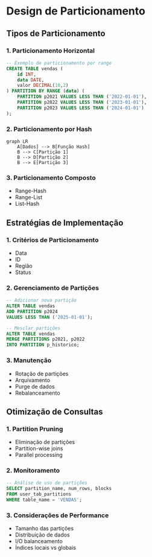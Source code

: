 # Design de Particionamento

## Tipos de Particionamento

### 1. Particionamento Horizontal
```sql
-- Exemplo de particionamento por range
CREATE TABLE vendas (
    id INT,
    data DATE,
    valor DECIMAL(10,2)
) PARTITION BY RANGE (data) (
    PARTITION p2021 VALUES LESS THAN ('2022-01-01'),
    PARTITION p2022 VALUES LESS THAN ('2023-01-01'),
    PARTITION p2023 VALUES LESS THAN ('2024-01-01')
);
```

### 2. Particionamento por Hash
```mermaid
graph LR
    A[Dados] --> B[Função Hash]
    B --> C[Partição 1]
    B --> D[Partição 2]
    B --> E[Partição 3]
```

### 3. Particionamento Composto
- Range-Hash
- Range-List
- List-Hash

## Estratégias de Implementação

### 1. Critérios de Particionamento
- Data
- ID
- Região
- Status

### 2. Gerenciamento de Partições
```sql
-- Adicionar nova partição
ALTER TABLE vendas 
ADD PARTITION p2024 
VALUES LESS THAN ('2025-01-01');

-- Mesclar partições
ALTER TABLE vendas 
MERGE PARTITIONS p2021, p2022 
INTO PARTITION p_historico;
```

### 3. Manutenção
- Rotação de partições
- Arquivamento
- Purge de dados
- Rebalanceamento

## Otimização de Consultas

### 1. Partition Pruning
- Eliminação de partições
- Partition-wise joins
- Parallel processing

### 2. Monitoramento
```sql
-- Análise de uso de partições
SELECT partition_name, num_rows, blocks
FROM user_tab_partitions
WHERE table_name = 'VENDAS';
```

### 3. Considerações de Performance
- Tamanho das partições
- Distribuição de dados
- I/O balanceamento
- Índices locais vs globais